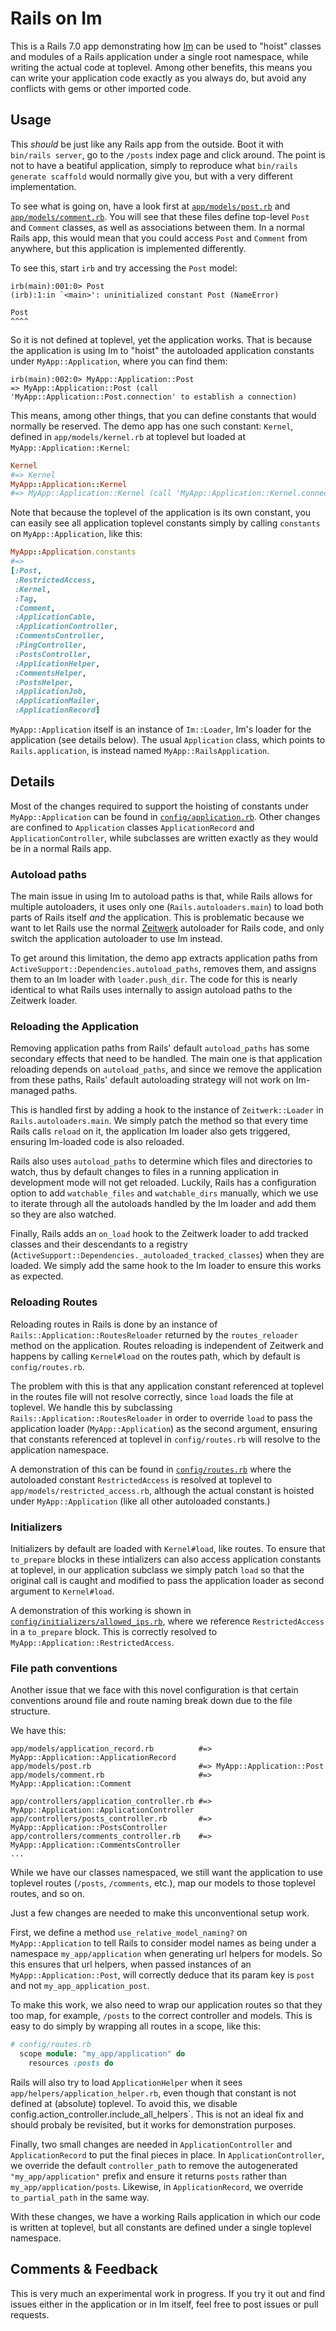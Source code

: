 # Rails on Im

This is a Rails 7.0 app demonstrating how [Im](https://github.com/shioyama/im)
can be used to "hoist" classes and modules of a Rails application under a
single root namespace, while writing the actual code at toplevel. Among other
benefits, this means you can write your application code exactly as you always
do, but avoid any conflicts with gems or other imported code.

## Usage

This _should_ be just like any Rails app from the outside. Boot it with
`bin/rails server`, go to the `/posts` index page and click around. The point
is not to have a beatiful application, simply to reproduce what `bin/rails
generate scaffold` would normally give you, but with a very different
implementation.

To see what is going on, have a look first at
[`app/models/post.rb`](https://github.com/shioyama/rails_on_im/blob/main/app/models/post.rb)
and
[`app/models/comment.rb`](https://github.com/shioyama/rails_on_im/blob/main/app/models/comment.rb).
You will see that these files define top-level `Post`
and `Comment` classes, as well as associations between them. In a normal Rails
app, this would mean that you could access `Post` and `Comment` from anywhere,
but this application is implemented differently.

To see this, start `irb` and try accessing the `Post` model:

```
irb(main):001:0> Post
(irb):1:in `<main>': uninitialized constant Post (NameError)

Post
^^^^
```

So it is not defined at toplevel, yet the application works. That is because
the application is using Im to "hoist" the autoloaded application constants
under `MyApp::Application`, where you can find them:

```
irb(main):002:0> MyApp::Application::Post
=> MyApp::Application::Post (call 'MyApp::Application::Post.connection' to establish a connection)
```

This means, among other things, that you can define constants that would
normally be reserved. The demo app has one such constant: `Kernel`, defined in
`app/models/kernel.rb` at toplevel but loaded at `MyApp::Application::Kernel`:

```ruby
Kernel
#=> Kernel
MyApp::Application::Kernel
#=> MyApp::Application::Kernel (call 'MyApp::Application::Kernel.connection' to establish a connection)
```

Note that because the toplevel of the application is its own constant, you can
easily see all application toplevel constants simply by calling `constants` on `MyApp::Application`, like this:

```ruby
MyApp::Application.constants
#=>
[:Post,
 :RestrictedAccess,
 :Kernel,
 :Tag,
 :Comment,
 :ApplicationCable,
 :ApplicationController,
 :CommentsController,
 :PingController,
 :PostsController,
 :ApplicationHelper,
 :CommentsHelper,
 :PostsHelper,
 :ApplicationJob,
 :ApplicationMailer,
 :ApplicationRecord]
 ```

`MyApp::Application` itself is an instance of `Im::Loader`, Im's loader for the
application (see details below). The usual `Application` class, which points to
`Rails.application`, is instead named `MyApp::RailsApplication`.

## Details

Most of the changes required to support the hoisting of constants under
`MyApp::Application` can be found in
[`config/application.rb`](https://github.com/shioyama/rails_on_im/blob/main/config/application.rb).
Other changes are confined to `Application` classes `ApplicationRecord` and
`ApplicationController`, while subclasses are written exactly as they would be
in a normal Rails app.

### Autoload paths

The main issue in using Im to autoload paths is that, while Rails allows for
multiple autoloaders, it uses only one (`Rails.autoloaders.main`) to load both
parts of Rails itself _and_ the application. This is problematic because we
want to let Rails use the normal
[Zeitwerk](https://github.com/shioyama/rails_on_im/blob/main/config/application.rb)
autoloader for Rails code, and only switch the application autoloader to use Im
instead.

To get around this limitation, the demo app extracts application paths from
`ActiveSupport::Dependencies.autoload_paths`, removes them, and assigns them to
an Im loader with `loader.push_dir`. The code for this is nearly identical to
what Rails uses internally to assign autoload paths to the Zeitwerk loader.

### Reloading the Application

Removing application paths from Rails' default `autoload_paths` has some
secondary effects that need to be handled. The main one is that application
reloading depends on `autoload_paths`, and since we remove the application from
these paths, Rails' default autoloading strategy will not work on Im-managed
paths.

This is handled first by adding a hook to the instance of `Zeitwerk::Loader` in
`Rails.autoloaders.main`. We simply patch the method so that every time Rails
calls `reload` on it, the application Im loader also gets triggered, ensuring
Im-loaded code is also reloaded.

Rails also uses `autoload_paths` to determine which files and directories to
watch, thus by default changes to files in a running application in development
mode will not get reloaded. Luckily, Rails has a configuration option to add
`watchable_files` and `watchable_dirs` manually, which we use to iterate
through all the autoloads handled by the Im loader and add them so they are
also watched.

Finally, Rails adds an `on_load` hook to the Zeitwerk loader to add tracked
classes and their descendants to a registry
(`ActiveSupport::Dependencies._autoloaded_tracked_classes`) when they are
loaded. We simply add the same hook to the Im loader to ensure this works as
expected.

### Reloading Routes

Reloading routes in Rails is done by an instance of
`Rails::Application::RoutesReloader` returned by the `routes_reloader` method
on the application. Routes reloading is independent of Zeitwerk and happens by
calling `Kernel#load` on the routes path, which by default is `config/routes.rb`.

The problem with this is that any application constant referenced at toplevel
in the routes file will not resolve correctly, since `load` loads the file at
toplevel. We handle this by subclassing `Rails::Application::RoutesReloader` in
order to override `load` to pass the application loader (`MyApp::Application`)
as the second argument, ensuring that constants referenced at toplevel in
`config/routes.rb` will resolve to the application namespace.

A demonstration of this can be found in
[`config/routes.rb`](https://github.com/shioyama/rails_on_im/blob/main/config/routes.rb)
where the autoloaded constant `RestrictedAccess` is resolved at toplevel to
`app/models/restricted_access.rb`, although the actual constant is hoisted
under `MyApp::Application` (like all other autoloaded constants.)

### Initializers

Initializers by default are loaded with `Kernel#load`, like routes. To ensure
that `to_prepare` blocks in these intializers can also access application
constants at toplevel, in our application subclass we simply patch
`load` so that the original call is caught and modified to pass the application
loader as second argument to `Kernel#load`.

A demonstration of this working is shown in
[`config/initializers/allowed_ips.rb`](https://github.com/shioyama/rails_on_im/blob/main/config/initializers/allowed_ips.rb),
where we reference `RestrictedAccess` in a `to_prepare` block. This is
correctly resolved to `MyApp::Application::RestrictedAccess`.

### File path conventions

Another issue that we face with this novel configuration is that certain
conventions around file and route naming break down due to the file structure.

We have this:

```
app/models/application_record.rb          #=> MyApp::Application::ApplicationRecord
app/models/post.rb                        #=> MyApp::Application::Post
app/models/comment.rb                     #=> MyApp::Application::Comment

app/controllers/application_controller.rb #=> MyApp::Application::ApplicationController
app/controllers/posts_controller.rb       #=> MyApp::Application::PostsController
app/controllers/comments_controller.rb    #=> MyApp::Application::CommentsController
...
```

While we have our classes namespaced, we still want the application to use
toplevel routes (`/posts`, `/comments`, etc.), map our models to those toplevel
routes, and so on.

Just a few changes are needed to make this unconventional setup work.

First, we define a method `use_relative_model_naming?` on `MyApp::Application`
to tell Rails to consider model names as being under a namespace
`my_app/application` when generating url helpers for models. So this ensures
that url helpers, when passed instances of an `MyApp::Application::Post`, will
correctly deduce that its param key is `post` and not `my_app_application_post`.

To make this work, we also need to wrap our application routes so that they too
map, for example, `/posts` to the correct controller and models. This is easy
to do simply by wrapping all routes in a scope, like this:

```ruby
# config/routes.rb
  scope module: "my_app/application" do
    resources :posts do
```

Rails will also try to load `ApplicationHelper` when it sees
`app/helpers/application_helper.rb`, even though that constant is not defined
at (absolute) toplevel. To avoid this, we disable
config.action_controller.include_all_helpers`. This is not an ideal fix and
should probaly be revisited, but it works for demonstration purposes.

Finally, two small changes are needed in `ApplicationController` and
`ApplicationRecord` to put the final pieces in place. In
`ApplicationController`, we override the default `controller_path` to remove
the autogenerated `"my_app/application"` prefix and ensure it returns `posts`
rather than `my_app/application/posts`. Likewise, in `ApplicationRecord`, we
override `to_partial_path` in the same way.

With these changes, we have a working Rails application in which our code is
written at toplevel, but all constants are defined under a single toplevel
namespace.

## Comments & Feedback

This is very much an experimental work in progress. If you try it out and find
issues either in the application or in Im itself, feel free to post issues or
pull requests.
